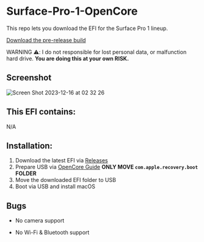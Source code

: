# Surface-Pro-1-OpenCore

This repo lets you download the EFI for the Surface Pro 1 lineup.

[Download the pre-release build](https://github.com/PGBSean/Surface-Pro-1-OpenCore/releases/tag/20231216)

WARNING ⚠️: I  do not responsible for lost personal data, or malfunction hard drive. **You are doing this at your own RISK.**

## Screenshot
![Screen Shot 2023-12-16 at 02 32 26](https://github.com/PGBSean/Surface-Pro-1-OpenCore/assets/97381104/ebc179f4-a451-483c-865b-73517d38a1b6)


## This EFI contains:
N/A

## Installation:
1. Download the latest EFI via [Releases](https://github.com/PGBSean/Surface-Pro-1-OpenCore/releases/latest)
2. Prepare USB via [OpenCore Guide](https://dortania.github.io/OpenCore-Install-Guide/installer-guide/windows-install.html#making-the-installer) **ONLY MOVE `com.apple.recovery.boot` FOLDER**
3. Move the downloaded EFI folder to USB
4. Boot via USB and install macOS

## Bugs
+ No camera support

+ No Wi-Fi & Bluetooth support


